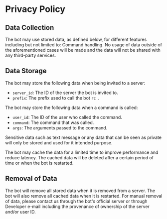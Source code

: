 # Privacy Policy
## Data Collection
The bot may use stored data, as defined below, for different features including but not limited to: Command handling.
No usage of data outside of the aforementioned cases will be made and the data will not be shared with any third-party services.

## Data Storage
The bot may store the following data when being invited to a server:
- `server_id`: The ID of the server the bot is invited to.
- `prefix`: The prefix used to call the bot `rc `.

The bot may store the following data when a command is called:
- `user_id`: The ID of the user who called the command.
- `command`: The command that was called.
- `args`: The arguments passed to the command.

Sensitive data such as text message or any data that can be seen as private will only be stored and used for it intended purpose.

The bot may cache the data for a limited time to improve performance and reduce latency. The cached data will be deleted after a certain period of time or when the bot is restarted.

## Removal of Data
The bot will remove all stored data when it is removed from a server. The bot will also remove all cached data when it is restarted.
For manual removal of data, please contact us through the bot's official server or through Developer e-mail including the provenance of ownership of the server and/or user ID.